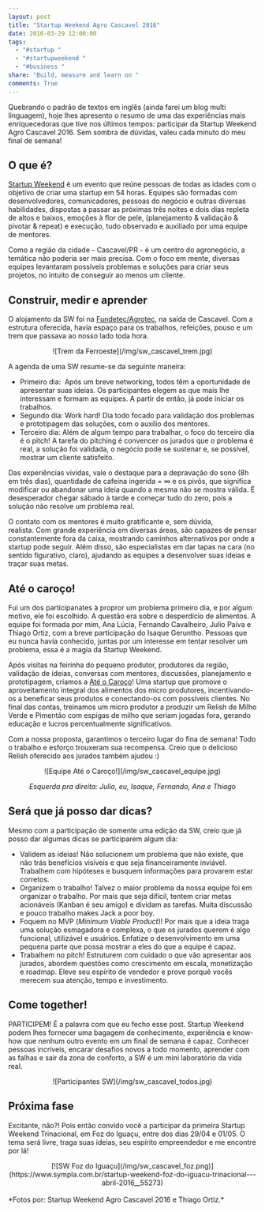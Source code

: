 ```yaml
---
layout: post
title: "Startup Weekend Agro Cascavel 2016"
date: 2016-03-29 12:00:00
tags:
  - "#startup "
  - "#startupweekend "
  - "#business "
share: "Build, measure and learn on "
comments: True
---
```


Quebrando o padrão de textos em inglês (ainda farei um blog multi linguagem), hoje lhes apresento o resumo de uma das experiências mais enriquecedoras que tive nos últimos tempos: participar da Startup Weekend Agro Cascavel 2016. Sem sombra de dúvidas, valeu cada minuto do meu final de semana!

## O que é?
[Startup Weekend](https://startupweekend.org/) é um evento que reúne pessoas de todas as idades com o objetivo de criar uma startup em 54 horas. Equipes são formadas com desenvolvedores, comunicadores, pessoas do negócio e outras diversas habilidades, dispostas a passar as próximas três noites e dois dias repleta de altos e baixos, emoções à flor de pele, (planejamento & validação & pivotar & repeat) e execução, tudo observado e auxiliado por uma equipe de mentores.

Como a região da cidade - Cascavel/PR - é um centro do agronegócio, a temática não poderia ser mais precisa. Com o foco em mente, diversas equipes levantaram possíveis problemas e soluções para criar seus projetos, no intuito de conseguir ao menos um cliente.


## Construir, medir e aprender
O alojamento da SW foi na [Fundetec/Agrotec](http://www.fundetec.org.br/), na saída de Cascavel. Com a estrutura oferecida, havia espaço para os trabalhos, refeições, pouso e um trem que passava ao nosso lado toda hora.

<center>
![Trem da Ferroeste](/img/sw_cascavel_trem.jpg)
</center>

A agenda de uma SW resume-se da seguinte maneira:    

* Primeiro dia:  Após um breve networking, todos têm a oportunidade de apresentar suas ideias. Os participantes elegem as que mais lhe interessam e formam as equipes. A partir de então, já pode iniciar os trabalhos.
* Segundo dia: Work hard! Dia todo focado para validação dos problemas e prototipagem das soluções, com o auxílio dos mentores. 
* Terceiro dia: Além de algum tempo para trabalhar, o foco do terceiro dia é o pitch! A tarefa do pitching é convencer os jurados que o problema é real, a solução foi validada, o negócio pode se sustenar e, se possível, mostrar um cliente satisfeito.

Das experiências vividas, vale o destaque para a depravação do sono (8h em três dias), quantidade de cafeína ingerida = ∞ e os pivôs, que significa modificar ou abandonar uma ideia quando a mesma não se mostra válida. É desesperador chegar sábado à tarde e começar tudo do zero, pois a solução não resolve um problema real.

O contato com os mentores é muito gratificante e, sem dúvida, realista. Com grande experiência em diversas áreas, são capazes de pensar constantemente fora da caixa, mostrando caminhos alternativos por onde a startup pode seguir. Além disso, são especialistas em dar tapas na cara (no sentido figurativo, claro), ajudando as equipes a desenvolver suas ideias e traçar suas metas.


## Até o caroço!
Fui um dos participanates à propror um problema primeiro dia, e por algum motivo, ele foi escolhido. A questão era sobre o desperdício de alimentos.
A equipe foi formada por mim, Ana Lúcia, Fernando Cavalheiro, Julio Paiva e Thiago Ortiz, com a breve participação do Isaque Geruntho. Pessoas que eu nunca havia conhecido, juntas por um interesse em tentar resolver um problema, essa é a magia da Startup Weekend.

Após visitas na feirinha do pequeno produtor, produtores da região, validação de ideias, conversas com mentores, discussões, planejamento e prototipagem, criamos a [Até o Caroço](http://jonatasbaldin.wix.com/ateocaroco)! Uma startup que promove o aproveitamento integral dos alimentos dos micro produtores, incentivando-os a beneficar seus produtos e conectando-os com possíveis clientes. No final das contas, treinamos um micro produtor a produzir um Relish de Milho Verde e Pimentão com espigas de milho que seriam jogadas fora, gerando educação e lucros percentualmente significativos.

Com a nossa proposta, garantimos o terceiro lugar do fina de semana! Todo o trabalho e esforço trouxeram sua recompensa. Creio que o delicioso Relish oferecido aos jurados também ajudou :)

<center>
![Equipe Até o Caroço!](/img/sw_cascavel_equipe.jpg)

*Esquerda pra direita: Julio, eu, Isaque, Fernando, Ana e Thiago*
</center>

## Será que já posso dar dicas?
Mesmo com a participação de somente uma edição da SW, creio que já posso dar algumas dicas se participarem algum dia:

* Validem as ideias! Não solucionem um problema que não existe, que não trás benefícios visíveis e que seja financeiramente inviável. Trabalhem com hipóteses e busquem informações para provarem estar corretos.
* Organizem o trabalho! Talvez o maior problema da nossa equipe foi em organizar o trabalho. Por mais que seja difícil, tentem criar metas acionáveis (Kanban é seu amigo) e dividam as tarefas. Muita discussão e pouco trabalho makes Jack a poor boy.
* Foquem no MVP (*Minimum Viable Product*)! Por mais que a ideia traga uma solução esmagadora e complexa, o que os jurados querem é algo funcional, utilizável e usuários. Enfatize o desenvolvimento em uma pequena parte que possa mostrar a eles do que a equipe é capaz.
* Trabalhem no pitch! Estruturem com cuidado o que vão apresentar aos jurados, abordem questões como crescimento em escala, monetização e roadmap. Eleve seu espírito de vendedor e prove porquê vocês merecem sua atenção, tempo e investimento.

## Come together!
PARTICIPEM! É a palavra com que eu fecho esse post. Startup Weekend podem lhes fornecer uma bagagem de conhecimento, experiência e know-how que nenhum outro evento em um final de semana é capaz. Conhecer pessoas incríveis, encarar desafios novos a todo momento, aprender com as falhas e sair da zona de conforto, a SW é um mini laboratório da vida real.

<center>
![Participantes SW](/img/sw_cascavel_todos.jpg)
</center>

## Próxima fase
Excitante, não?! Pois então convido você a participar da primeira Startup Weekend Trinacional, em Foz do Iguaçu, entre dos dias 29/04 e 01/05. O tema será livre, traga suas ideias, seu espírito empreendedor e me encontre por lá!

<center>
[![SW Foz do Iguaçu](/img/sw_cascavel_foz.png)](https://www.sympla.com.br/startup-weekend-foz-do-iguacu-trinacional---abril-2016__55273)
</center>

<br />
*Fotos por: Startup Weekend Agro Cascavel 2016 e Thiago Ortiz.*
